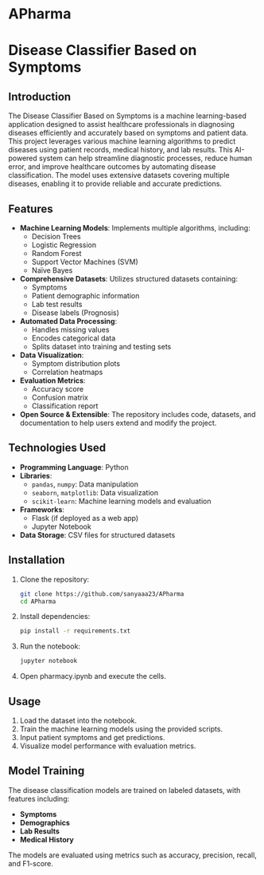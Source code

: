 # APharma

# Disease Classifier Based on Symptoms

## Introduction
The Disease Classifier Based on Symptoms is a machine learning-based application designed to assist healthcare professionals in diagnosing diseases efficiently and accurately based on symptoms and patient data. This project leverages various machine learning algorithms to predict diseases using patient records, medical history, and lab results.
This AI-powered system can help streamline diagnostic processes, reduce human error, and improve healthcare outcomes by automating disease classification. The model uses extensive datasets covering multiple diseases, enabling it to provide reliable and accurate predictions.

## Features
- **Machine Learning Models**: Implements multiple algorithms, including:
  - Decision Trees
  - Logistic Regression
  - Random Forest
  - Support Vector Machines (SVM)
  - Naïve Bayes
- **Comprehensive Datasets**: Utilizes structured datasets containing:
  - Symptoms
  - Patient demographic information
  - Lab test results
  - Disease labels (Prognosis)
- **Automated Data Processing**:
  - Handles missing values
  - Encodes categorical data
  - Splits dataset into training and testing sets
- **Data Visualization**:
  - Symptom distribution plots
  - Correlation heatmaps
- **Evaluation Metrics**:
  - Accuracy score
  - Confusion matrix
  - Classification report
- **Open Source & Extensible**: The repository includes code, datasets, and documentation to help users extend and modify the project.

## Technologies Used
- **Programming Language**: Python
- **Libraries**:
  - `pandas`, `numpy`: Data manipulation
  - `seaborn`, `matplotlib`: Data visualization
  - `scikit-learn`: Machine learning models and evaluation
- **Frameworks**:
  - Flask (if deployed as a web app)
  - Jupyter Notebook
- **Data Storage**: CSV files for structured datasets


## Installation
1. Clone the repository:
   ```bash
   git clone https://github.com/sanyaaa23/APharma
   cd APharma
   ```
2. Install dependencies:
      ```bash
   pip install -r requirements.txt
   ```

3. Run the notebook:
   ```bash
   jupyter notebook
   ```
4. Open pharmacy.ipynb and execute the cells.

## Usage
1. Load the dataset into the notebook.
2. Train the machine learning models using the provided scripts.
3. Input patient symptoms and get predictions.
4. Visualize model performance with evaluation metrics.

## Model Training
The disease classification models are trained on labeled datasets, with features including:
- **Symptoms**
- **Demographics**
- **Lab Results**
- **Medical History**

The models are evaluated using metrics such as accuracy, precision, recall, and F1-score.










